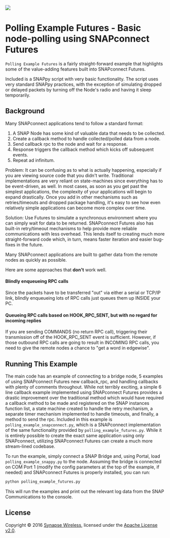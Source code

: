 [![](https://cloud.githubusercontent.com/assets/1317406/12406044/32cd9916-be0f-11e5-9b18-1547f284f878.png)](http://www.synapse-wireless.com/)

# Polling Example Futures - Basic node-polling using SNAPconnect Futures

`Polling Example Futures` is a fairly straight-forward example that highlights 
some of the value-adding features built into SNAPconnect Futures.

Included is a SNAPpy script with very basic functionality. The script uses very standard SNAPpy practices,
with the exception of simulating dropped or delayed packets by turning off the Node's radio 
and having it sleep temporarily.

## Background

Many SNAPconnect applications tend to follow a standard format:

1. A SNAP Node has some kind of valuable data that needs to be collected. 
1. Create a callback method to handle collected/polled data from a node.
1. Send callback rpc to the node and wait for a response.
1. Response triggers the callback method which kicks off subsequent events.
1. Repeat ad infinitum.

Problem: It can be confusing as to what is actually happening, especially if you 
are viewing source code that you didn't write.  Traditional implementations are
very reliant on state-machines since everything has to be event-driven, as well.
In most cases, as soon as you get past the simplest applications, the complexity 
of your applications will begin to expand drastically.  Once you add in other
mechanisms such as retries/timeouts and dropped package handling, it's easy to 
see how even relatively simple applications can become more complex over time.

Solution: Use Futures to simulate a synchronous environment where you can 
simply wait for data to be returned.  SNAPconnect Futures also has built-in 
retry/timeout mechanisms to help provide more reliable communications with less 
overhead. This lends itself to creating much more straight-forward code which, 
in turn, means faster iteration and easier bug-fixes in the future.

Many SNAPconnect applications are built to gather data from the remote nodes as quickly
as possible.

Here are some approaches that **don't** work well.

#### Blindly enqueueing RPC calls

Since the packets have to be transferred "out" via either a serial or TCP/IP link,
blindly enqueueing lots of RPC calls just queues them up INSIDE your PC.

#### Queueing RPC calls based on HOOK_RPC_SENT, but with no regard for incoming replies

If you are sending COMMANDS (no return RPC call), triggering their transmission off
of the HOOK_RPC_SENT event is sufficient. However, if those outbound RPC calls are
going to result in INCOMING RPC calls, you need to give the remote nodes a chance to 
"get a word in edgewise".

## Running This Example

The main code has an example of connecting to a bridge node, 5 examples of
using SNAPconnect Futures new callback_rpc, and handling callbacks with plenty
of comments throughout.  While not terribly exciting, a simple 6 line callback 
example implemented using SNAPconnect Futures provides a drastic improvement 
over the traditional method which would have required a callback method to be 
made and registered on the SNAP instances function list, a state machine 
created to handle the retry mechanism, a separate timer mechanism implemented 
to handle timeouts, and finally, a method to send the rpc.  Included in this
example is `polling_example_snapconnect.py`, which is a SNAPconnect
implementation of the same functionality provided by `polling_example_futures.py`.
While it is entirely possible to create the exact same application using only
SNAPconnect, utilizing SNAPconnect Futures can create a much more stream-lined
codebase.

To run the example, simply connect a SNAP Bridge and, using Portal, load 
`polling_example_snappy.py` to the node. Assuming the bridge is connected 
on COM Port 1 (modify the config parameters at the top of the example, if needed)
and SNAPconnect Futures is properly installed, you can run:

```bash
python polling_example_futures.py 
```

This will run the examples and print out the relevant log data from the SNAP 
Communications to the console.

## License

Copyright © 2016 [Synapse Wireless](http://www.synapse-wireless.com/), licensed under the [Apache License v2.0](LICENSE.md).
